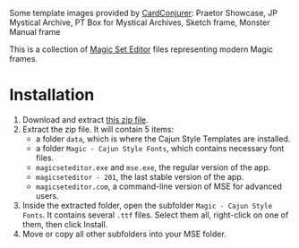 Some template images provided by [CardConjurer](https://cardconjurer.com/):
Praetor Showcase, JP Mystical Archive, PT Box for Mystical Archives, Sketch frame, Monster Manual frame

This is a collection of [Magic Set Editor](https://github.com/twanvl/MagicSetEditor2) files representing modern Magic frames.

# Installation

1. Download and extract [this zip file](https://github.com/CajunAvenger/Cajun-Style-Templates/archive/master.zip).
2. Extract the zip file. It will contain 5 items:
    * a folder `data`, which is where the Cajun Style Templates are installed.
    * a folder `Magic - Cajun Style Fonts`, which contains necessary font files.
    * `magicseteditor.exe` and `mse.exe`, the regular version of the app.
    * `magicseteditor - 201`, the last stable version of the app.
    * `magicseteditor.com`, a command-line version of MSE for advanced users.
4. Inside the extracted folder, open the subfolder `Magic - Cajun Style Fonts`. It contains several `.ttf` files. Select them all, right-click on one of them, then click Install.
5. Move or copy all other subfolders into your MSE folder.
